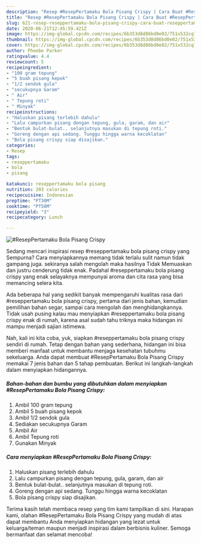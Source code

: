 ```yaml
---
description: "Resep #ResepPertamaku Bola Pisang Crispy | Cara Buat #ResepPertamaku Bola Pisang Crispy Yang Enak Dan Mudah"
title: "Resep #ResepPertamaku Bola Pisang Crispy | Cara Buat #ResepPertamaku Bola Pisang Crispy Yang Enak Dan Mudah"
slug: 621-resep-reseppertamaku-bola-pisang-crispy-cara-buat-reseppertamaku-bola-pisang-crispy-yang-enak-dan-mudah
date: 2020-06-21T12:45:59.421Z
image: https://img-global.cpcdn.com/recipes/6b353d8d86bd0e02/751x532cq70/reseppertamaku-bola-pisang-crispy-foto-resep-utama.jpg
thumbnail: https://img-global.cpcdn.com/recipes/6b353d8d86bd0e02/751x532cq70/reseppertamaku-bola-pisang-crispy-foto-resep-utama.jpg
cover: https://img-global.cpcdn.com/recipes/6b353d8d86bd0e02/751x532cq70/reseppertamaku-bola-pisang-crispy-foto-resep-utama.jpg
author: Phoebe Parker
ratingvalue: 4.4
reviewcount: 5
recipeingredient:
- "100 gram tepung"
- "5 buah pisang kepok"
- "1/2 sendok gula"
- "secukupnya Garam"
- " Air"
- " Tepung roti"
- " Minyak"
recipeinstructions:
- "Haluskan pisang terlebih dahulu"
- "Lalu campurkan pisang dengan tepung, gula, garam, dan air"
- "Bentuk bulat-bulat.. selanjutnya masukan di tepung roti."
- "Goreng dengan api sedang. Tunggu hingga warna kecoklatan"
- "Bola pisang crispy siap disajikan."
categories:
- Resep
tags:
- reseppertamaku
- bola
- pisang

katakunci: reseppertamaku bola pisang 
nutrition: 203 calories
recipecuisine: Indonesian
preptime: "PT30M"
cooktime: "PT58M"
recipeyield: "3"
recipecategory: Lunch

---
```



![#ResepPertamaku Bola Pisang Crispy](https://img-global.cpcdn.com/recipes/6b353d8d86bd0e02/751x532cq70/reseppertamaku-bola-pisang-crispy-foto-resep-utama.jpg)

Sedang mencari inspirasi resep #reseppertamaku bola pisang crispy yang Sempurna? Cara menyiapkannya memang tidak terlalu sulit namun tidak gampang juga. sekiranya salah mengolah maka hasilnya Tidak Memuaskan dan justru cenderung tidak enak. Padahal #reseppertamaku bola pisang crispy yang enak selayaknya mempunyai aroma dan cita rasa yang bisa memancing selera kita.

Ada beberapa hal yang sedikit banyak mempengaruhi kualitas rasa dari #reseppertamaku bola pisang crispy, pertama dari jenis bahan, kemudian pemilihan bahan segar, sampai cara mengolah dan menghidangkannya. Tidak usah pusing kalau mau menyiapkan #reseppertamaku bola pisang crispy enak di rumah, karena asal sudah tahu triknya maka hidangan ini mampu menjadi sajian istimewa.




Nah, kali ini kita coba, yuk, siapkan #reseppertamaku bola pisang crispy sendiri di rumah. Tetap dengan bahan yang sederhana, hidangan ini bisa memberi manfaat untuk membantu menjaga kesehatan tubuhmu sekeluarga. Anda dapat membuat #ResepPertamaku Bola Pisang Crispy memakai 7 jenis bahan dan 5 tahap pembuatan. Berikut ini langkah-langkah dalam menyiapkan hidangannya.

<!--inarticleads1-->

##### Bahan-bahan dan bumbu yang dibutuhkan dalam menyiapkan #ResepPertamaku Bola Pisang Crispy:

1. Ambil 100 gram tepung
1. Ambil 5 buah pisang kepok
1. Ambil 1/2 sendok gula
1. Sediakan secukupnya Garam
1. Ambil  Air
1. Ambil  Tepung roti
1. Gunakan  Minyak




<!--inarticleads2-->

##### Cara menyiapkan #ResepPertamaku Bola Pisang Crispy:

1. Haluskan pisang terlebih dahulu
1. Lalu campurkan pisang dengan tepung, gula, garam, dan air
1. Bentuk bulat-bulat.. selanjutnya masukan di tepung roti.
1. Goreng dengan api sedang. Tunggu hingga warna kecoklatan
1. Bola pisang crispy siap disajikan.




Terima kasih telah membaca resep yang tim kami tampilkan di sini. Harapan kami, olahan #ResepPertamaku Bola Pisang Crispy yang mudah di atas dapat membantu Anda menyiapkan hidangan yang lezat untuk keluarga/teman maupun menjadi inspirasi dalam berbisnis kuliner. Semoga bermanfaat dan selamat mencoba!
